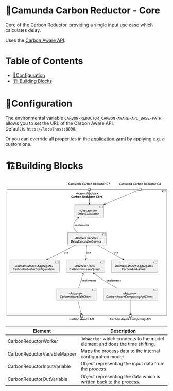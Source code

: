 # 🌱Camunda Carbon Reductor - Core

Core of the Carbon Reductor, providing a single input use case which calculates delay. 

Uses the [Carbon Aware API](../api/api-carbon-aware/README.md).

# Table of Contents

* [🔧️Configuration](#configuration)
* [🏗️ Building Blocks](#building-blocks)

# 🔧️Configuration

The environmental variable `CARBON-REDUCTOR_CARBON-AWARE-API_BASE-PATH` allows you to set the URL of the Carbon Aware API.  
Default is `http://localhost:8090`.

Or you can override all properties in the [application.yaml](./src/main/resources/application.yaml) by applying e.g. a custom one. 


# 🏗️Building Blocks

![Building Block View Level 1 Carbon Reductor Core](../assets/diagram/generated/building-block-view-level-1-carbon-reductor-core.png)

| Element                      | Description                                                                 |
|------------------------------|-----------------------------------------------------------------------------|
| CarbonReductorWorker         | `JobWorker` which connects to the model element and does the time shifting. |
| CarbonReductorVariableMapper | Maps the process data to the internal configuration model.                  |
| CarbonReductorInputVariable  | Object representing the input data from the process.                        |
| CarbonReductorOutVariable    | Object representing the data which is written back to the process.          |
